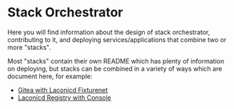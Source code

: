 # Stack Orchestrator

Here you will find information about the design of stack orchestrator, contributing to it, and deploying services/applications that combine two or more "stacks".

Most "stacks" contain their own README which has plenty of information on deploying, but stacks can be combined in a variety of ways which are document here, for example:

- [Gitea with Laconicd Fixturenet](./gitea-with-laconicd-fixturenet.md)
- [Laconicd Registry with Console](./laconicd-with-console.md)
